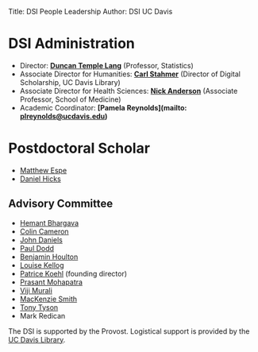 ﻿Title: DSI People Leadership
Author: DSI UC Davis

# DSI Administration

* Director: __[Duncan Temple Lang](http://www.stat.ucdavis.edu/~duncan)__  (Professor, Statistics)
* Associate Director for Humanities: __[Carl Stahmer](http://www.carlstahmer.com/)__   (Director of Digital Scholarship, UC Davis Library)
* Associate Director for Health Sciences: __[Nick Anderson](http://www.ucdmc.ucdavis.edu/publish/providerbio/search/11634)__  (Associate Professor, School of Medicine)
* Academic Coordinator: __[Pamela Reynolds](mailto: plreynolds@ucdavis.edu)__


# Postdoctoral Scholar
* [Matthew Espe](https://mespe.github.io/)
* [Daniel Hicks](http://dhicks.github.io/)

## Advisory Committee

* [Hemant Bhargava](http://gsm.ucdavis.edu/faculty/hemant-bhargava)
* [Colin Cameron](http://cameron.econ.ucdavis.edu/)
* [John Daniels](http://socialscience.ucdavis.edu/about-iss/people/john-daniels-ssds-statistical-programming-consultant)
* [Paul Dodd](http://research.ucdavis.edu/about-us/or-leadership/#avcirsi)
* [Benjamin Houlton](http://houlton.lawr.ucdavis.edu/)
* [Louise Kellog](http://geology.ucdavis.edu/people/faculty/kellogg.php)
* [Patrice Koehl](http://www.cs.ucdavis.edu/~koehl/) (founding director)
* [Prasant Mohapatra](http://web.cs.ucdavis.edu/~prasant/)
* [Viji Murali](http://vpiet.ucdavis.edu/)
* [MacKenzie Smith](http://www.lib.ucdavis.edu/ul/about/meetnewul.php)
* [Tony Tyson](http://tyson.ucdavis.edu/)
* Mark Redican

The DSI is supported by the Provost. Logistical support is provided by the [UC Davis Library](https://www.library.ucdavis.edu/).

